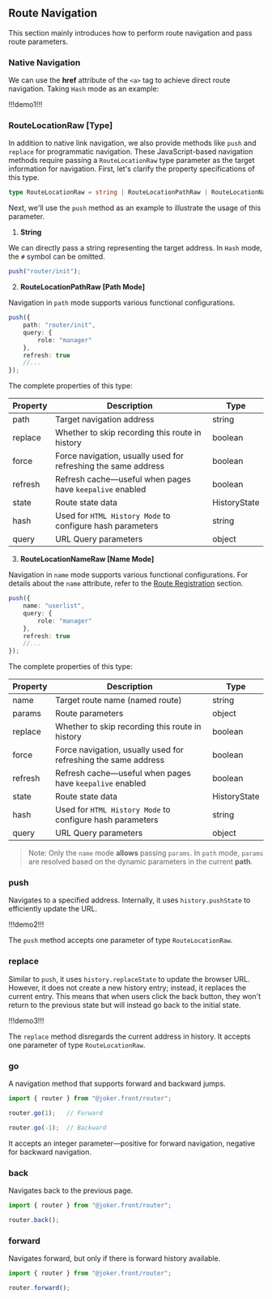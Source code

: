 ## Route Navigation  

This section mainly introduces how to perform route navigation and pass route parameters.  

### Native Navigation  

We can use the **href** attribute of the `<a>` tag to achieve direct route navigation. Taking `Hash` mode as an example:  

!!!demo1!!!  

### RouteLocationRaw [Type]  

In addition to native link navigation, we also provide methods like `push` and `replace` for programmatic navigation. These JavaScript-based navigation methods require passing a `RouteLocationRaw` type parameter as the target information for navigation. First, let's clarify the property specifications of this type.  

```ts  
type RouteLocationRaw = string | RouteLocationPathRaw | RouteLocationNameRaw;  
```  

Next, we'll use the `push` method as an example to illustrate the usage of this parameter.  

1. **String**  

We can directly pass a string representing the target address. In `Hash` mode, the `#` symbol can be omitted.  

```ts  
push("router/init");  
```  

2. **RouteLocationPathRaw [Path Mode]**  

Navigation in `path` mode supports various functional configurations.  

```ts  
push({  
    path: "router/init",  
    query: {  
        role: "manager"  
    },  
    refresh: true  
    //...  
});  
```  

The complete properties of this type:  

| Property  | Description                                                  | Type         |  
| --------- | ------------------------------------------------------------ | ------------ |  
| path      | Target navigation address                                    | string       |  
| replace   | Whether to skip recording this route in history              | boolean      |  
| force     | Force navigation, usually used for refreshing the same address | boolean      |  
| refresh   | Refresh cache—useful when pages have `keepalive` enabled     | boolean      |  
| state     | Route state data                                             | HistoryState |  
| hash      | Used for `HTML History Mode` to configure hash parameters    | string       |  
| query     | URL Query parameters                                         | object       |  

3. **RouteLocationNameRaw [Name Mode]**  

Navigation in `name` mode supports various functional configurations. For details about the `name` attribute, refer to the [Route Registration](/router/registry) section.  

```ts  
push({  
    name: "userlist",  
    query: {  
        role: "manager"  
    },  
    refresh: true  
    //...  
});  
```  

The complete properties of this type:  

| Property  | Description                                                  | Type         |  
| --------- | ------------------------------------------------------------ | ------------ |  
| name      | Target route name (named route)                              | string       |  
| params    | Route parameters                                             | object       |  
| replace   | Whether to skip recording this route in history              | boolean      |  
| force     | Force navigation, usually used for refreshing the same address | boolean      |  
| refresh   | Refresh cache—useful when pages have `keepalive` enabled     | boolean      |  
| state     | Route state data                                             | HistoryState |  
| hash      | Used for `HTML History Mode` to configure hash parameters    | string       |  
| query     | URL Query parameters                                         | object       |  

> Note: Only the `name` mode **allows** passing `params`. In `path` mode, `params` are resolved based on the dynamic parameters in the current **path**.  

### push  

Navigates to a specified address. Internally, it uses `history.pushState` to efficiently update the URL.  

!!!demo2!!!  

The `push` method accepts one parameter of type `RouteLocationRaw`.  

### replace  

Similar to `push`, it uses `history.replaceState` to update the browser URL. However, it does not create a new history entry; instead, it replaces the current entry. This means that when users click the back button, they won't return to the previous state but will instead go back to the initial state.  

!!!demo3!!!  

The `replace` method disregards the current address in history. It accepts one parameter of type `RouteLocationRaw`.  

### go  

A navigation method that supports forward and backward jumps.  

```ts  
import { router } from "@joker.front/router";  

router.go(1);   // Forward  

router.go(-1);  // Backward  
```  

It accepts an integer parameter—positive for forward navigation, negative for backward navigation.  

### back  

Navigates back to the previous page.  

```ts  
import { router } from "@joker.front/router";  

router.back();  
```  

### forward  

Navigates forward, but only if there is forward history available.  

```ts  
import { router } from "@joker.front/router";  

router.forward();  
```